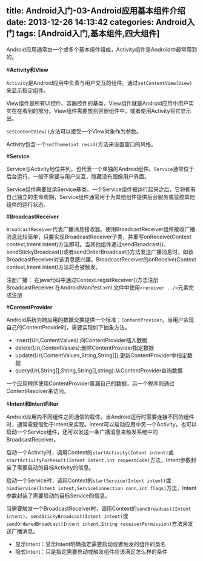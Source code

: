 title: Android入门-03-Android应用基本组件介绍
date: 2013-12-26 14:13:42
categories: Android入门
tags: [Android入门,基本组件,四大组件]
---
Android应用通常由一个或多个基本组件组成，Activity组件是Android中最常用到的。

#**Activity和View**

`Activity`是Android应用中负责与用户交互的组件。通过`setContentView(View)`来显示指定组件。

View组件是所有UI控件、容器控件的基类，View组件就是Android应用中用户实实在在看到的部分。View组件需要放到容器组件中，或者使用Activity将它显示出。

`setContentView()`方法可以接受一个View对象作为参数。

Activity包含一个`setTheme(int resid)`方法来设置窗口的风格。
<!--more-->
#**Service**

Service与Activity地位并列，也代表一个单独的Android组件。`Service`通常位于后台运行，一般不需要与用户交互，隐藏没有图像用户界面。

Service组件需要继承Service基类。一个Service组件被运行起来之后，它将拥有自己独立的生命周期，Service组件通常用于为其他组件提供后台服务或监控其他组件的运行状态。

#**BroadcastReceiver**

`BroadcastReceiver`代表广播消息接收器。使用BroadcastReceiver组件接收广播消息比较简单，只要实现BroadcastReceiver子类，并重写onReceive(Context context,Intent intent)方法即可。当其他组件通过sendBroadcast()、sendStickyBroadcast()或者sendOrderBroadcast()方法发送广播消息时，如该BroadcastReceiver对该消息感兴趣，BroadcastReceiver的onReceive(Context context,Intent intent)方法将会被触发。

注册广播：
在java代码中通过Context.registReceiver()方法注册BroadcastReceiver
在AndroidManifest.xml 文件中使用`<receiver ../>`元素完成注册

#**ContentProvider**

Android系统为跨应用的数据交换提供一个标准：`ContentProvider`。当用户实现自己的ContentProvide时，需要实现如下抽象方法。

- insert(Uri,ContentValues):向ContentProvider插入数据
- delete(Uri,ContentValues):删除ContentProvider指定数据
- update(Uri,ContentValues,String,String[]);更新ContentProvider中指定数据
- query(Uri,String[],String,String[],string):从ContentProvider查询数据

一个应用程序使用ContentProvider暴漏自己的数据，另一个程序则通过ContentResolver来访问。

#**Intent和IntentFilter**

Android应用内不同组件之间通信的载体。当Android运行时需要连接不同的组件时，通常需要借助于Intent来实现。Intent可以启动应用中另一个Activity，也可以启动一个Service组件，还可以发送一条广播消息来触发系统中的BroadcastReceiver。

启动一个Activity时，调用Context的`startActivity(Intent intent)`或`startActivityForResult(Intent intent,int requestCode)`方法，Intent参数封装了需要启动的目标Activity的信息。

启动一个Service时，调用Context的`startService(Intent intent)`或`bindService(Intent intent,ServiceConnection conn,int flags)`方法，Intent参数封装了需要启动的目标Service的信息。

当需要触发一个BroadcastReceiver时，调用Context的`sendBroadcast(Intent intent)`、`sendStickyBroadcast(Intent intent)`或`sendOrderedBroadcast(Intent intent,String receiverPermission)`方法来发送广播消息。

- 显示Intent：显示Intent明确指定需要启动或者触发的组件的类名
- 隐式Intent：只是指定需要启动或触发组件应该满足怎么样的条件

